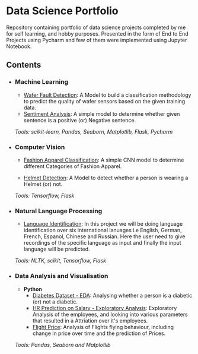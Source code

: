 # Data Science Portfolio
Repository containing portfolio of data science projects completed by me for self learning, and hobby purposes. Presented in the form of End to End Projects using Pycharm and few of them were implemented using Jupyter Notebook.

<!-- For a more visually pleasant experience for browsing the portfolio, check out -->

## Contents

- ### Machine Learning

	- [Wafer Fault Detection](https://github.com/dharmateja522/DS-Portfolio/tree/master/WaferFaultDetection): A Model to build a classification methodology to predict the quality of wafer sensors based on the given training data.
	- [Sentiment Analysis](https://github.com/dharmateja522/DS-Portfolio/tree/master/sentiment_analysis): A simple model to determine whether given sentence is a positive (or) Negative sentence.

	_Tools: scikit-learn, Pandas, Seaborn, Matplotlib, Flask, Pycharm_ 

- ### Computer Vision

	- [Fashion Apparel Classification](https://github.com/dharmateja522/DS-Portfolio/tree/master/Fashion_Apparel_Classification): A simple CNN model to determine different Categories of Fashion Apparel.

	- [Helmet Detection](https://github.com/dharmateja522/DS-Portfolio/tree/master/Helmet_Detection): A Model to detect whether a person is wearing a Helmet (or) not.

	_Tools: Tensorflow, Flask_

- ### Natural Language Processing

	- [Language Identification](https://github.com/dharmateja522/DS-Portfolio/tree/master/languageIdentification): In this project we will be doing language identification over six international lanuages i.e English, German, French, Espanol, Chinese and Russian. Here the user need to give recordings of the specific language as input and finally the input language will be predicted.
	
	_Tools: NLTK, scikit, Tensorflow, Flask_

- ### Data Analysis and Visualisation
	- __Python__
		- [Diabetes Dataset - EDA](https://github.com/dharmateja522/DS-Portfolio/blob/master/Diabetes/Diabtes%20F.ipynb): Analysing whether a person is a diabetic (or) not a diabetic.
		- [HR Prediction on Salary - Exploratory Analysis](https://github.com/dharmateja522/DS-Portfolio/blob/master/HR%20Prediction/hr-analysis-prediction-and-visualisation.ipynb): Exploratory Analysis of the employees, and looking into various parameters that resulted in a Attriation over it's employees.
		- [Flight Price](https://github.com/dharmateja522/DS-Portfolio/blob/master/Flight%20Price/Flight%20Price%20Prediction.ipynb): Analysis of Flights flying behaviour, including change in price over time and the  prediction of Prices.
		
	_Tools: Pandas, Seaborn and Matplotlib_

